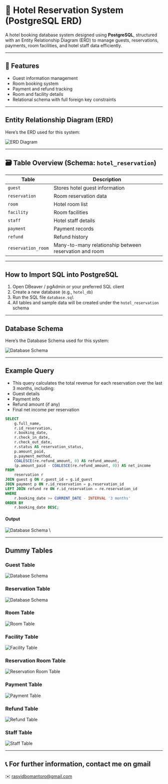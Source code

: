 # 🏨 Hotel Reservation System (PostgreSQL ERD)

A hotel booking database system designed using **PostgreSQL**, structured with an Entity Relationship Diagram (ERD) to manage guests, reservations, payments, room facilities, and hotel staff data efficiently.

---

## 📌 Features

- Guest information management
- Room booking system
- Payment and refund tracking
- Room and facility details
- Relational schema with full foreign key constraints

---

##  Entity Relationship Diagram (ERD)

Here’s the ERD used for this system:

![ERD Diagram](./assets/erd.png) 


---

## 🗃️ Table Overview (Schema: `hotel_reservation`)

| Table               | Description                         |
|---------------------|-------------------------------------|
| `guest`             | Stores hotel guest information      |
| `reservation`       | Room reservation data               |
| `room`              | Hotel room list                     |
| `facility`          | Room facilities                     |
| `staff`             | Hotel staff details                 |
| `payment`           | Payment records                     |
| `refund`            | Refund history                      |
| `reservation_room`  | Many-to-many relationship between reservation and room |

---

##  How to Import SQL into PostgreSQL

1. Open DBeaver / pgAdmin or your preferred SQL client  
2. Create a new database (e.g., `hotel_db`)
3. Run the SQL file `database.sql`
4. All tables and sample data will be created under the `hotel_reservation` schema

---

## Database Schema
Here’s the Database Schema used for this system:

![Database Schema](./assets/database-schema.png) 

---

## Example Query

- This query calculates the total revenue for each reservation over the last 3 months, including:
- Guest details
- Payment info
- Refund amount (if any)
- Final net income per reservation

```sql
SELECT 
    g.full_name,
    r.id_reservation,
    r.booking_date,
    r.check_in_date,
    r.check_out_date,
    r.status AS reservation_status,
    p.amount_paid,
    p.payment_method,
    COALESCE(re.refund_amount, 0) AS refund_amount,
    (p.amount_paid - COALESCE(re.refund_amount, 0)) AS net_income
FROM 
    reservation r
JOIN guest g ON r.guest_id = g.id_guest
JOIN payment p ON r.id_reservation = p.reservation_id
LEFT JOIN refund re ON r.id_reservation = re.reservation_id
WHERE 
    r.booking_date >= CURRENT_DATE - INTERVAL '3 months'
ORDER BY 
    r.booking_date DESC;
```
#### Output
![Database Schema](./assets/query-output.png) \

---

## Dummy Tables

### Guest Table 
![Database Schema](./assets/table-guest.png)

### Reservation Table
![Database Schema](./assets/table-reservation.png)

### Room Table
![Room Table](./assets/table-room.png)

### Facility Table
![Facility Table](./assets/table-facility.png)

### Reservation Room Table
![Reservation Room Table](./assets/table-reservation_room.png)

### Payment Table
![Payment Table](./assets/table-payment.png)

### Refund Table
![Refund Table](./assets/table-refund.png)

### Staff Table
![Staff Table](./assets/table-staff.png)

---

## 📞 For further information, contact me on gmail
✉️ rasyidbomantoro@gmail.com
